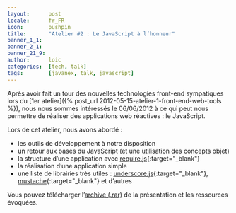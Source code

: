```yaml
---
layout:      post
locale:      fr_FR
icon:        pushpin
title:       "Atelier #2 : Le JavaScript à l’honneur"
banner_1_1:  
banner_2_1:  
banner_21_9: 
author:      loic
categories:  [tech, talk]
tags:        [javanex, talk, javascript]
---
```


Après avoir fait un tour des nouvelles technologies front-end sympatiques lors du [1er atelier]({% post_url 2012-05-15-atelier-1-front-end-web-tools %}),
nous nous sommes intéressés le 06/06/2012 à ce qui peut nous permettre de réaliser des applications web réactives : le JavaScript.

Lors de cet atelier, nous avons abordé :

- les outils de développement à notre disposition
- un retour aux bases du JavaScript (et une utilisation des concepts objet)
- la structure d’une application avec [require.js](https://requirejs.org){:target="_blank"}
- la réalisation d’une application simple
- une liste de librairies très utiles : [underscore.js](http://underscorejs.org){:target="_blank"}, [mustache](http://mustache.github.io){:target="_blank"} et d’autres

Vous pouvez télécharger l’[archive (.rar)](/assets/posts/2012/06/06/le-javascript-a-lhonneur.rar) de la présentation et les ressources évoquées.
